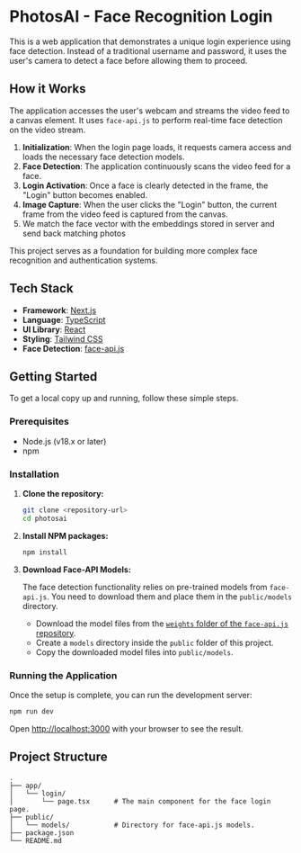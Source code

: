 # PhotosAI - Face Recognition Login

This is a web application that demonstrates a unique login experience using face detection. Instead of a traditional username and password, it uses the user's camera to detect a face before allowing them to proceed.

## How it Works

The application accesses the user's webcam and streams the video feed to a canvas element. It uses `face-api.js` to perform real-time face detection on the video stream.

1.  **Initialization**: When the login page loads, it requests camera access and loads the necessary face detection models.
2.  **Face Detection**: The application continuously scans the video feed for a face.
3.  **Login Activation**: Once a face is clearly detected in the frame, the "Login" button becomes enabled.
4.  **Image Capture**: When the user clicks the "Login" button, the current frame from the video feed is captured from the canvas.
5.  We match the face vector with the embeddings stored in server and send back matching photos

This project serves as a foundation for building more complex face recognition and authentication systems.

## Tech Stack

*   **Framework**: [Next.js](https://nextjs.org/)
*   **Language**: [TypeScript](https://www.typescriptlang.org/)
*   **UI Library**: [React](https://reactjs.org/)
*   **Styling**: [Tailwind CSS](https://tailwindcss.com/)
*   **Face Detection**: [face-api.js](https://github.com/justadudewhohacks/face-api.js)

## Getting Started

To get a local copy up and running, follow these simple steps.

### Prerequisites

*   Node.js (v18.x or later)
*   npm

### Installation

1.  **Clone the repository:**
    ```sh
    git clone <repository-url>
    cd photosai
    ```

2.  **Install NPM packages:**
    ```sh
    npm install
    ```

3.  **Download Face-API Models:**

    The face detection functionality relies on pre-trained models from `face-api.js`. You need to download them and place them in the `public/models` directory.

    *   Download the model files from the [`weights` folder of the `face-api.js` repository](https://github.com/justadudewhohacks/face-api.js/tree/master/weights).
    *   Create a `models` directory inside the `public` folder of this project.
    *   Copy the downloaded model files into `public/models`.

### Running the Application

Once the setup is complete, you can run the development server:

```sh
npm run dev
```

Open [http://localhost:3000](http://localhost:3000) with your browser to see the result.

## Project Structure

```
.
├── app/
│   └── login/
│       └── page.tsx      # The main component for the face login page.
├── public/
│   └── models/           # Directory for face-api.js models.
├── package.json
└── README.md
``` 
